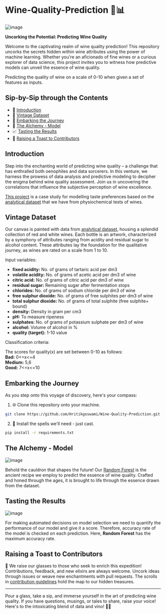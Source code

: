 # Wine-Quality-Prediction 🍷📊 

![image](https://user-images.githubusercontent.com/68503114/132919974-ecbeac72-ec16-402e-ba43-148049573917.png)

**Uncorking the Potential: Predicting Wine Quality**

Welcome to the captivating realm of wine quality prediction! This repository uncorks the secrets hidden within wine attributes using the power of machine learning. Whether you're an aficionado of fine wines or a curious explorer of data science, this project invites you to witness how predictive models can unveil the essence of wine quality.

Predicting the quality of wine on a scale of 0–10 when given a set of features as inputs.

## Sip-by-Sip through the Contents

- 🍇 [Introduction](#introduction)
- 🍷 [Vintage Dataset](#dataset)
- 🚀 [Embarking the Journey](#getting-started)
- 🧪 [The Alchemy - Model](#model)
- 📈 [Tasting the Results](#evaluation)
- 🍻 [Raising a Toast to Contributors](#contributing)

## Introduction

Step into the enchanting world of predicting wine quality – a challenge that has enthralled both oenophiles and data sorcerers. In this venture, we harness the prowess of data analysis and predictive modeling to decipher the enigma behind wine quality assessment. Join us in uncovering the correlations that influence the subjective perception of wine excellence.

[This project](https://github.com/Hritikgoswami/Wine-Quality-Prediction) is a case study for modelling taste preferences based on the [analytical dataset](https://github.com/Hritikgoswami/Wine-Quality-Prediction/blob/main/Wine-Quality-Dataset.csv) that we have from physiochemical tests of wines.

## Vintage Dataset

Our canvas is painted with data from [analytical dataset](https://github.com/Hritikgoswami/Wine-Quality-Prediction/blob/main/Wine-Quality-Dataset.csv), housing a splendid collection of red and white wines. Each bottle is an artwork, characterized by a symphony of attributes ranging from acidity and residual sugar to alcohol content. These attributes lay the foundation for the qualitative journey, as wines are rated on a scale from 1 to 10.

Input variables:  

- **fixed acidity:** No. of grams of tartaric acid per dm3
- **volatile acidity:**  No. of grams of acetic acid per dm3 of wine
- **citric acid:** No. of grams of citric acid per dm3 of wine
- **residual sugar:** Remaining sugar after fermentation stops
- **chlorides:** No. of grams of sodium chloride per dm3 of wine
- **free sulphur dioxide:** No. of grams of free sulphites per dm3 of wine
- **total sulphur dioxide:** No. of grams of total sulphite (free sulphite+ bound)
- **density:** Density in gram per cm3 
- **pH:** To measure ripeness 
- **sulphates:** No. of grams of potassium sulphate per dm3 of wine
- **alcohol:** Volume of alcohol in %
- **quality (target):** 1-10 value


Classification criteria:

The scores for quality(x) are set between 0-10 as follows:  
**Bad:** 0<=x<=4   
**Medium:** 5,6  
**Good:** 7<=x<=10 

## Embarking the Journey

As you step onto this voyage of discovery, here's your compass:

1. 🌐 Clone this repository onto your machine.

   
```bash
git clone https://github.com/Hritikgoswami/Wine-Quality-Prediction.git
```

2. 🧩 Install the spells we'll need - just cast.

```bash
pip install -r requirements.txt
```

## The Alchemy - Model
![image](https://github.com/Hritikgoswami/Wine-Quality-Prediction/assets/84679973/41d6998e-e9d1-406a-b2ec-a81a2d523a5a)

Behold the cauldron that shapes the future! Our [Random Forest](https://www.ibm.com/topics/random-forest#:~:text=Random%20forest%20is%20a%20commonly,both%20classification%20and%20regression%20problems.) is the ancient recipe we employ to predict the essence of wine quality. Crafted and honed through the ages, it is brought to life through the essence drawn from the dataset.

## Tasting the Results

![image](https://github.com/Hritikgoswami/Wine-Quality-Prediction/assets/84679973/f08515c7-58c7-4b25-bdcf-6ba08ac40edc)


For making automated decisions on model selection we need to quantify the performance of our model and give it a score. Therefore, accuracy rate of the model is checked on each prediction. Here, **Random Forest** has the maximum accuracy rate.

## Raising a Toast to Contributors

🎉 We raise our glasses to those who seek to enrich this expedition! Contributions, feedback, and new elixirs are always welcome. Uncork ideas through issues or weave new enchantments with pull requests. The scrolls in [contribution guidelines](CONTRIBUTING.md) hold the map to our hidden treasures.

---

Pour a glass, take a sip, and immerse yourself in the art of predicting wine quality. If you have questions, musings, or tales to share, raise your voice! Here's to the intoxicating blend of data and vino! 🥂🍾


